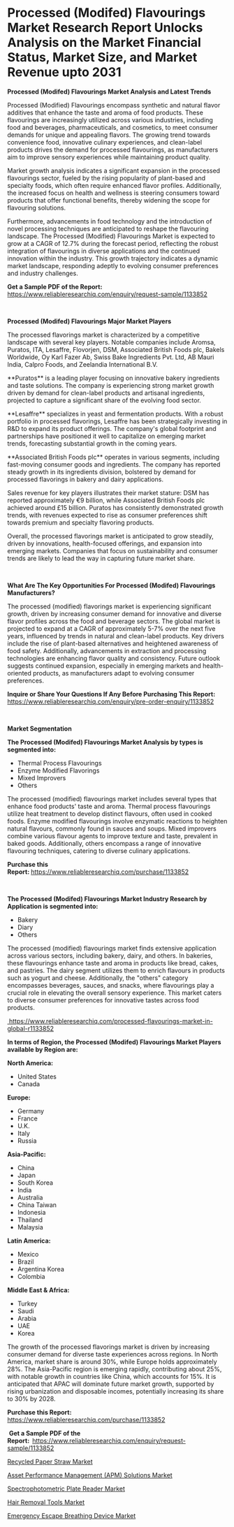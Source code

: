 <p><h1>Processed (Modifed) Flavourings Market Research Report Unlocks Analysis on the Market Financial Status, Market Size, and Market Revenue upto 2031</h1></p><p><strong>Processed (Modifed) Flavourings Market Analysis and Latest Trends</strong></p>
<p><p>Processed (Modified) Flavourings encompass synthetic and natural flavor additives that enhance the taste and aroma of food products. These flavourings are increasingly utilized across various industries, including food and beverages, pharmaceuticals, and cosmetics, to meet consumer demands for unique and appealing flavors. The growing trend towards convenience food, innovative culinary experiences, and clean-label products drives the demand for processed flavourings, as manufacturers aim to improve sensory experiences while maintaining product quality.</p><p>Market growth analysis indicates a significant expansion in the processed flavourings sector, fueled by the rising popularity of plant-based and specialty foods, which often require enhanced flavor profiles. Additionally, the increased focus on health and wellness is steering consumers toward products that offer functional benefits, thereby widening the scope for flavouring solutions.</p><p>Furthermore, advancements in food technology and the introduction of novel processing techniques are anticipated to reshape the flavouring landscape. The Processed (Modified) Flavourings Market is expected to grow at a CAGR of 12.7% during the forecast period, reflecting the robust integration of flavourings in diverse applications and the continued innovation within the industry. This growth trajectory indicates a dynamic market landscape, responding adeptly to evolving consumer preferences and industry challenges.</p></p>
<p><strong>Get a Sample PDF of the Report:&nbsp;</strong> <a href="https://www.reliableresearchiq.com/enquiry/request-sample/1133852?utm_campaign=1106&utm_medium=2&utm_source=Github&utm_content=ia&utm_term=18122024&utm_id=processed-modifed-flavourings">https://www.reliableresearchiq.com/enquiry/request-sample/1133852</a></p>
<p>&nbsp;</p>
<p><strong>Processed (Modifed) Flavourings Major Market Players</strong></p>
<p><p>The processed flavorings market is characterized by a competitive landscape with several key players. Notable companies include Aromsa, Puratos, ITA, Lesaffre, Flovorjen, DSM, Associated British Foods plc, Bakels Worldwide, Oy Karl Fazer Ab, Swiss Bake Ingredients Pvt. Ltd, AB Mauri India, Calpro Foods, and Zeelandia International B.V.</p><p>**Puratos** is a leading player focusing on innovative bakery ingredients and taste solutions. The company is experiencing strong market growth driven by demand for clean-label products and artisanal ingredients, projected to capture a significant share of the evolving food sector.</p><p>**Lesaffre** specializes in yeast and fermentation products. With a robust portfolio in processed flavorings, Lesaffre has been strategically investing in R&D to expand its product offerings. The company's global footprint and partnerships have positioned it well to capitalize on emerging market trends, forecasting substantial growth in the coming years.</p><p>**Associated British Foods plc** operates in various segments, including fast-moving consumer goods and ingredients. The company has reported steady growth in its ingredients division, bolstered by demand for processed flavorings in bakery and dairy applications.</p><p>Sales revenue for key players illustrates their market stature: DSM has reported approximately €9 billion, while Associated British Foods plc achieved around £15 billion. Puratos has consistently demonstrated growth trends, with revenues expected to rise as consumer preferences shift towards premium and specialty flavoring products.</p><p>Overall, the processed flavorings market is anticipated to grow steadily, driven by innovations, health-focused offerings, and expansion into emerging markets. Companies that focus on sustainability and consumer trends are likely to lead the way in capturing future market share.</p></p>
<p>&nbsp;</p>
<p><strong>What Are The Key Opportunities For Processed (Modifed) Flavourings Manufacturers?</strong></p>
<p><p>The processed (modified) flavorings market is experiencing significant growth, driven by increasing consumer demand for innovative and diverse flavor profiles across the food and beverage sectors. The global market is projected to expand at a CAGR of approximately 5-7% over the next five years, influenced by trends in natural and clean-label products. Key drivers include the rise of plant-based alternatives and heightened awareness of food safety. Additionally, advancements in extraction and processing technologies are enhancing flavor quality and consistency. Future outlook suggests continued expansion, especially in emerging markets and health-oriented products, as manufacturers adapt to evolving consumer preferences.</p></p>
<p><strong>Inquire or Share Your Questions If Any Before Purchasing This Report:</strong> <a href="https://www.reliableresearchiq.com/enquiry/pre-order-enquiry/1133852?utm_campaign=1106&utm_medium=2&utm_source=Github&utm_content=ia&utm_term=18122024&utm_id=processed-modifed-flavourings">https://www.reliableresearchiq.com/enquiry/pre-order-enquiry/1133852</a></p>
<p>&nbsp;</p>
<p><strong>Market Segmentation</strong></p>
<p><strong>The Processed (Modifed) Flavourings Market Analysis by types is segmented into:</strong></p>
<p><ul><li>Thermal Process Flavourings</li><li>Enzyme Modified Flavorings</li><li>Mixed Improvers</li><li>Others</li></ul></p>
<p><p>The processed (modified) flavourings market includes several types that enhance food products' taste and aroma. Thermal process flavourings utilize heat treatment to develop distinct flavours, often used in cooked foods. Enzyme modified flavourings involve enzymatic reactions to heighten natural flavours, commonly found in sauces and soups. Mixed improvers combine various flavour agents to improve texture and taste, prevalent in baked goods. Additionally, others encompass a range of innovative flavouring techniques, catering to diverse culinary applications.</p></p>
<p><strong>Purchase this Report:&nbsp;</strong><a href="https://www.reliableresearchiq.com/purchase/1133852?utm_campaign=1106&utm_medium=2&utm_source=Github&utm_content=ia&utm_term=18122024&utm_id=processed-modifed-flavourings">https://www.reliableresearchiq.com/purchase/1133852</a></p>
<p>&nbsp;</p>
<p><strong>The Processed (Modifed) Flavourings Market Industry Research by Application is segmented into:</strong></p>
<p><ul><li>Bakery</li><li>Diary</li><li>Others</li></ul></p>
<p><p>The processed (modified) flavourings market finds extensive application across various sectors, including bakery, dairy, and others. In bakeries, these flavourings enhance taste and aroma in products like bread, cakes, and pastries. The dairy segment utilizes them to enrich flavours in products such as yogurt and cheese. Additionally, the "others" category encompasses beverages, sauces, and snacks, where flavourings play a crucial role in elevating the overall sensory experience. This market caters to diverse consumer preferences for innovative tastes across food products.</p></p>
<p><a href="https://www.reliableresearchiq.com/processed-flavourings-market-in-global-r1133852?utm_campaign=1106&utm_medium=2&utm_source=Github&utm_content=ia&utm_term=18122024&utm_id=processed-modifed-flavourings">&nbsp;https://www.reliableresearchiq.com/processed-flavourings-market-in-global-r1133852</a></p>
<p><strong>In terms of Region, the Processed (Modifed) Flavourings Market Players available by Region are:</strong></p>
<p>
    <p> <strong> North America: </strong>
        <ul>
            <li>United States</li>
            <li>Canada</li>
        </ul>
        </p> 
    <p> <strong> Europe: </strong>
        <ul>
            <li>Germany</li>
            <li>France</li>
            <li>U.K.</li>
            <li>Italy</li>
            <li>Russia</li>
        </ul>
        </p> 
    <p> <strong> Asia-Pacific: </strong>
        <ul>
            <li>China</li>
            <li>Japan</li>
            <li>South Korea</li>
            <li>India</li>
            <li>Australia</li>
            <li>China Taiwan</li>
            <li>Indonesia</li>
            <li>Thailand</li>
            <li>Malaysia</li>
        </ul>
        </p> 
    <p> <strong> Latin America: </strong>
        <ul>
            <li>Mexico</li>
            <li>Brazil</li>
            <li>Argentina Korea</li>
            <li>Colombia</li>
        </ul>
        </p> 
    <p> <strong> Middle East & Africa: </strong>
        <ul>
            <li>Turkey</li>
            <li>Saudi</li>
            <li>Arabia</li>
            <li>UAE</li>
            <li>Korea</li>
        </ul>
    </p>
    </p>
<p><p>The growth of the processed flavorings market is driven by increasing consumer demand for diverse taste experiences across regions. In North America, market share is around 30%, while Europe holds approximately 28%. The Asia-Pacific region is emerging rapidly, contributing about 25%, with notable growth in countries like China, which accounts for 15%. It is anticipated that APAC will dominate future market growth, supported by rising urbanization and disposable incomes, potentially increasing its share to 30% by 2028.</p></p>
<p><strong>Purchase this Report: </strong><a href="https://www.reliableresearchiq.com/purchase/1133852?utm_campaign=1106&utm_medium=2&utm_source=Github&utm_content=ia&utm_term=18122024&utm_id=processed-modifed-flavourings">https://www.reliableresearchiq.com/purchase/1133852</a></p>
<p>&nbsp;<strong>Get a Sample PDF of the Report:&nbsp;&nbsp;</strong><a href="https://www.reliableresearchiq.com/enquiry/request-sample/1133852?utm_campaign=1106&utm_medium=2&utm_source=Github&utm_content=ia&utm_term=18122024&utm_id=processed-modifed-flavourings">https://www.reliableresearchiq.com/enquiry/request-sample/1133852</a></p>
<p><strong></strong></p>
<p><p><a href="https://www.linkedin.com/pulse/recycled-paper-straw-market-tracking-sales-employment-42-dxh2f?utm_campaign=1106&utm_medium=2&utm_source=Github&utm_content=ia&utm_term=18122024&utm_id=processed-modifed-flavourings">Recycled Paper Straw Market</a></p><p><a href="https://github.com/kathiestrine5ty/Market-Research-Report-List-1/blob/main/asset-performance-management-apm-solutions-market.md?utm_campaign=1106&utm_medium=2&utm_source=Github&utm_content=ia&utm_term=18122024&utm_id=processed-modifed-flavourings">Asset Performance Management (APM) Solutions Market</a></p><p><a href="https://www.linkedin.com/pulse/spectrophotometric-plate-reader-market-analysis-revenue-forecast-y4j4f?utm_campaign=1106&utm_medium=2&utm_source=Github&utm_content=ia&utm_term=18122024&utm_id=processed-modifed-flavourings">Spectrophotometric Plate Reader Market</a></p><p><a href="https://www.linkedin.com/pulse/hair-removal-tools-market-sizeshare-recent-development-sales-fzyuf?utm_campaign=1106&utm_medium=2&utm_source=Github&utm_content=ia&utm_term=18122024&utm_id=processed-modifed-flavourings">Hair Removal Tools Market</a></p><p><a href="https://www.linkedin.com/pulse/detailed-report-emergency-escape-breathing-device-market-gmluf?utm_campaign=1106&utm_medium=2&utm_source=Github&utm_content=ia&utm_term=18122024&utm_id=processed-modifed-flavourings">Emergency Escape Breathing Device Market</a></p></p>